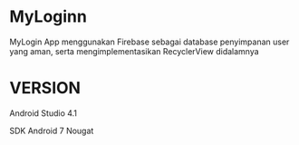 # MyLoginn
MyLogin App menggunakan Firebase sebagai database penyimpanan user yang aman, serta mengimplementasikan RecyclerView didalamnya
# VERSION
Android Studio 4.1

SDK Android 7 Nougat

